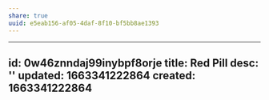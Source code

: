 ```yaml
---
share: true
uuid: e5eab156-af05-4daf-8f10-bf5bb8ae1393
---
```

---
id: 0w46znndaj99inybpf8orje
title: Red Pill
desc: ''
updated: 1663341222864
created: 1663341222864
---
